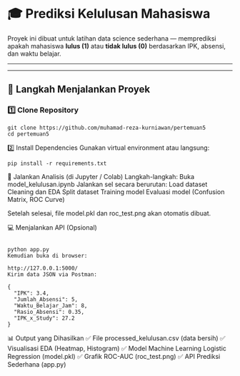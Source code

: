 # 🎓 Prediksi Kelulusan Mahasiswa

Proyek ini dibuat untuk latihan data science sederhana — memprediksi apakah mahasiswa **lulus (1)** atau **tidak lulus (0)** berdasarkan IPK, absensi, dan waktu belajar.

---

---

## 🚀 Langkah Menjalankan Proyek

### **1️⃣ Clone Repository**
```
git clone https://github.com/muhamad-reza-kurniawan/pertemuan5
cd pertemuan5
```
2️⃣ Install Dependencies
Gunakan virtual environment atau langsung:
```
pip install -r requirements.txt
```
🧠 Jalankan Analisis (di Jupyter / Colab)
Langkah-langkah:
Buka model_kelulusan.ipynb
Jalankan sel secara berurutan:
Load dataset
Cleaning dan EDA
Split dataset
Training model
Evaluasi model (Confusion Matrix, ROC Curve)

Setelah selesai, file model.pkl dan roc_test.png akan otomatis dibuat.

💻 Menjalankan API (Opsional)
```

python app.py
Kemudian buka di browser:

http://127.0.0.1:5000/
Kirim data JSON via Postman:

{
  "IPK": 3.4,
  "Jumlah_Absensi": 5,
  "Waktu_Belajar_Jam": 8,
  "Rasio_Absensi": 0.35,
  "IPK_x_Study": 27.2
}
```

📊 Output yang Dihasilkan
✅ File processed_kelulusan.csv (data bersih)
✅ Visualisasi EDA (Heatmap, Histogram)
✅ Model Machine Learning Logistic Regression (model.pkl)
✅ Grafik ROC-AUC (roc_test.png)
✅ API Prediksi Sederhana (app.py)

